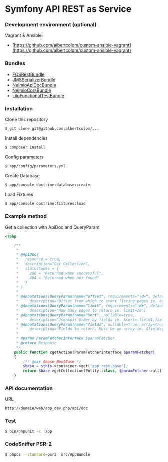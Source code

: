 Symfony API REST as Service
===========================

### Development environment (optional)
Vagrant & Ansible:

- [https://github.com/albertcolom/custom-ansible-vagrant](https://github.com/albertcolom/custom-ansible-vagrant)


### Bundles
- [FOSRestBundle](https://github.com/FriendsOfSymfony/FOSRestBundle)
- [JMSSerializerBundle](https://github.com/schmittjoh/JMSSerializerBundle)
- [NelmioApiDocBundle](https://github.com/nelmio/NelmioApiDocBundle)
- [NelmioCorsBundle](https://github.com/nelmio/NelmioCorsBundle)
- [LiipFunctionalTestBundle](https://github.com/liip/LiipFunctionalTestBundle)

### Installation
Clone this repository
```sh
$ git clone git@github.com:albertcolom/...
```
Install dependencies
```sh
$ composer install
```
Config parameters
```sh
$ app/config/parameters.yml
```
Create Database
```sh
$ app/console doctrine:database:create
```
Load Fixtures
```sh
$ app/console doctrine:fixtures:load
``` 

### Example method
Get a collection with ApiDoc and QueryParam
```php
<?php

    /**
     *
     * @ApiDoc(
     *   resource = true,
     *   description="Get Collection",
     *   statusCodes = {
     *     200 = "Returned when successful",
     *     404 = "Returned when not found"
     *   }
     * )
     *
     * @Annotations\QueryParam(name="offset", requirements="\d+", default=0, nullable=true,
     *     description="Offset from which to start listing pages ie. offset=1")
     * @Annotations\QueryParam(name="limit", requirements="\d+", default=20,
     *     description="How many pages to return ie. limit=20")
     * @Annotations\QueryParam(name="sort", nullable=true,
     *     description="JsonApi: Order by fields ie. &sort=-field1,field2 (-field1: DESC | field2: ASC)")
     * @Annotations\QueryParam(name="fields", nullable=true, array=true,
     *     description="Fields to return. Must be an array ie. &fields[entityA]=id,name&fields[entityB]=id")
     *
     * @param ParamFetcherInterface $paramFetcher
     * @return Response
     */
    public function cgetAction(ParamFetcherInterface $paramFetcher)
    {
        /** @var $base RestBase */
        $base = $this->container->get('app.rest.base');
        return $base->getCollection(Entity::class, $paramFetcher->all());
    }
``` 

### API documentation
URL
```
http://domain/web/app_dev.php/api/doc
``` 

### Test
```sh
$ bin/phpunit -c  app
```

### CodeSniffer PSR-2
```sh
$ phpcs --standard=psr2  src/AppBundle
```